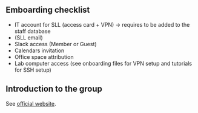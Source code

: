 ## Emboarding checklist

- IT account for SLL (access card + VPN) -> requires to be added to the staff database 
- (SLL email)
- Slack access (Member or Guest)
- Calendars invitation
- Office space attribution
- Lab computer access (see onboarding files for VPN setup and tutorials for SSH setup)

## Introduction to the group

See [official website](https://hudsonlab.se/).